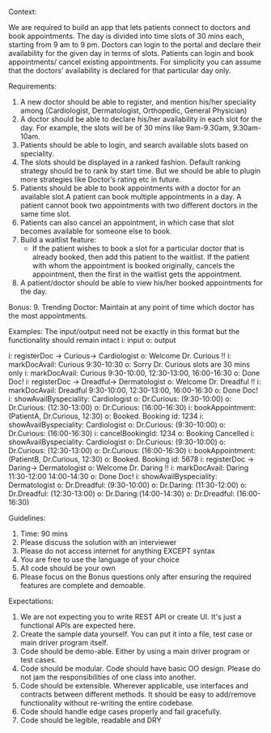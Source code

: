 Context:

We are required to build an app that lets patients connect to doctors and book appointments.
The day is divided into time slots of 30 mins each, starting from 9 am to 9 pm. Doctors can login to the portal and declare their availability for the given day in terms of slots. Patients can login and book appointments/ cancel existing appointments.
For simplicity you can assume that the doctors’ availability is declared for that particular day only.


Requirements:
1. A new doctor should be able to register, and mention his/her speciality among (Cardiologist, Dermatologist, Orthopedic, General Physician)
2. A doctor should be able to declare his/her availability in each slot for the day. For example, the slots will be of 30 mins like 9am-9.30am, 9.30am-10am.
3. Patients should be able to login, and search available slots based on speciality.
4. The slots should be displayed in a ranked fashion. Default ranking strategy should be to rank by start time. But we should be able to plugin more strategies like Doctor’s rating etc in future.
5. Patients should be able to book appointments with a doctor for an available slot.A patient can book multiple appointments in a day.  A patient cannot book two appointments with two different doctors in the same time slot.
6. Patients can also cancel an appointment, in which case that slot becomes available for someone else to book.
7. Build a waitlist feature:
   - If the patient wishes to book a slot for a particular doctor that is already booked, then add this patient to the waitlist. If the patient with whom the appointment is booked originally, cancels the appointment, then the first in the waitlist gets the appointment.
8. A patient/doctor should be able to view his/her booked appointments for the day.

Bonus:
9. Trending Doctor: Maintain at any point of time which doctor has the most appointments.


Examples:
The input/output need not be exactly in this format but the functionality should remain intact
i: input
o: output

i: registerDoc -> Curious-> Cardiologist
o: Welcome Dr. Curious !!
i: markDocAvail: Curious 9:30-10:30
o: Sorry Dr. Curious slots are 30 mins only
i: markDocAvail: Curious 9:30-10:00, 12:30-13:00, 16:00-16:30
o: Done Doc!
i: registerDoc -> Dreadful-> Dermatologist
o: Welcome Dr. Dreadful !!
i: markDocAvail: Dreadful 9:30-10:00, 12:30-13:00, 16:00-16:30
o: Done Doc!
i: showAvailByspeciality: Cardiologist
o: Dr.Curious: (9:30-10:00)
o: Dr.Curious: (12:30-13:00)
o: Dr.Curious: (16:00-16:30)
i:  bookAppointment: (PatientA, Dr.Curious, 12:30)
o: Booked. Booking id: 1234
i: showAvailByspeciality: Cardiologist
o: Dr.Curious: (9:30-10:00)
o: Dr.Curious: (16:00-16:30)
i: cancelBookingId: 1234
o: Booking Cancelled
i: showAvailByspeciality: Cardiologist
o: Dr.Curious: (9:30-10:00)
o: Dr.Curious: (12:30-13:00)
o: Dr.Curious: (16:00-16:30)
i: bookAppointment: (PatientB, Dr.Curious, 12:30)
o: Booked. Booking id: 5678
i: registerDoc -> Daring-> Dermatologist
o: Welcome Dr. Daring !!
i: markDocAvail: Daring 11:30-12:00 14:00-14:30
o: Done Doc!
i: showAvailByspeciality: Dermatologist
o: Dr.Dreadful: (9:30-10:00)
o: Dr.Daring: (11:30-12:00)
o: Dr.Dreadful: (12:30-13:00)
o: Dr.Daring:(14:00-14:30)
o: Dr.Dreadful: (16:00-16:30)


Guidelines:
1. Time: 90 mins
2. Please discuss the solution with an interviewer
3. Please do not access internet for anything EXCEPT syntax
4. You are free to use the language of your choice
5. All code should be your own
6. Please focus on the Bonus questions only after ensuring the required features are complete and demoable.


Expectations:
1. We are not expecting you to write REST API or create UI. It's just a functional APIs are expected here.
2. Create the sample data yourself. You can put it into a file, test case or main driver program itself.
3. Code should be demo-able. Either by using a main driver program or test cases.
4. Code should be modular. Code should have basic OO design. Please do not jam the responsibilities of one class into another.
5. Code should be extensible. Wherever applicable, use interfaces and contracts between different methods. It should be easy to add/remove functionality without re-writing the entire codebase.
6. Code should handle edge cases properly and fail gracefully.
7. Code should be legible, readable and DRY